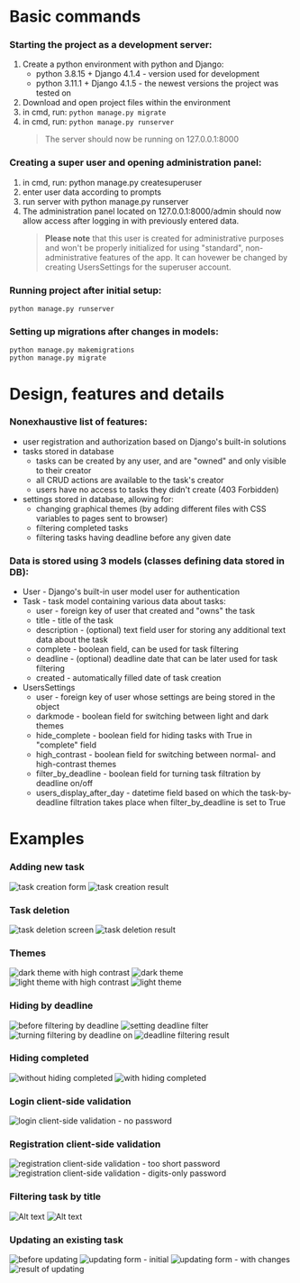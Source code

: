 # Basic commands

### Starting the project as a development server:

1. Create a python environment with python and Django:
   - python 3.8.15 + Django 4.1.4 - version used for development
   - python 3.11.1 + Django 4.1.5 - the newest versions the project was tested on
1. Download and open project files within the environment
1. in cmd, run: `python manage.py migrate`
1. in cmd, run: `python manage.py runserver`
   > The server should now be running on 127.0.0.1:8000

### Creating a super user and opening administration panel:

1. in cmd, run: python manage.py createsuperuser
1. enter user data according to prompts
1. run server with python manage.py runserver
1. The administration panel located on 127.0.0.1:8000/admin should now allow access after logging in with previously entered data.
   > **Please note** that this user is created for administrative purposes and won't be properly initialized for using "standard", non-administrative features of the app. It can hovewer be changed by creating UsersSettings for the superuser account.

### Running project after initial setup:

```
python manage.py runserver
```

### Setting up migrations after changes in models:

```
python manage.py makemigrations
python manage.py migrate
```

# Design, features and details

### Nonexhaustive list of features:

- user registration and authorization based on Django's built-in solutions
- tasks stored in database
  - tasks can be created by any user, and are "owned" and only visible to their creator
  - all CRUD actions are available to the task's creator
  - users have no access to tasks they didn't create (403 Forbidden)
- settings stored in database, allowing for:
  - changing graphical themes (by adding different files with CSS variables to pages sent to browser)
  - filtering completed tasks
  - filtering tasks having deadline before any given date

### Data is stored using 3 models (classes defining data stored in DB):

- User - Django's built-in user model user for authentication
- Task - task model containing various data about tasks:
  - user - foreign key of user that created and "owns" the task
  - title - title of the task
  - description - (optional) text field user for storing any additional text data about the task
  - complete - boolean field, can be used for task filtering
  - deadline - (optional) deadline date that can be later used for task filtering
  - created - automatically filled date of task creation
- UsersSettings
  - user - foreign key of user whose settings are being stored in the object
  - darkmode - boolean field for switching between light and dark themes
  - hide_complete - boolean field for hiding tasks with True in "complete" field
  - high_contrast - boolean field for switching between normal- and high-contrast themes
  - filter_by_deadline - boolean field for turning task filtration by deadline on/off
  - users_display_after_day - datetime field based on which the task-by-deadline filtration takes place when filter_by_deadline is set to True

# Examples

### Adding new task

![task creation form](screenshots/add_new_task.png)
![task creation result](screenshots/add_new_task2.png)

### Task deletion

![task deletion screen](screenshots/task_deletion.png)
![task deletion result](screenshots/task_deletion2.png)

### Themes

![dark theme with high contrast](screenshots/dark_contrast.png)
![dark theme](screenshots/dark.png)
![light theme with high contrast](screenshots/light_contrast.png)
![light theme](screenshots/light.png)

### Hiding by deadline

![before filtering by deadline](screenshots/dark_contrast.png)
![setting deadline filter](screenshots/hide_by_deadline0.png)
![turning filtering by deadline on](screenshots/hide_by_deadline_1.png)
![deadline filtering result](screenshots/hide_by_deadline_2.png)

### Hiding completed

![without hiding completed](screenshots/hide_completed_1.png)
![with hiding completed](screenshots/hide_completed_2.png)

### Login client-side validation

![login client-side validation - no password](screenshots/login_validation.png)

### Registration client-side validation

![registration client-side validation - too short password](screenshots/register_validation1.png)
![registration client-side validation - digits-only password](screenshots/register_validation2.png)

### Filtering task by title

![Alt text](screenshots/text%20filtering.png)
![Alt text](screenshots/text%20filtering2.png)

### Updating an existing task

![before updating](screenshots/text_filtering.png)
![updating form - initial](screenshots/update_task.png)
![updating form - with changes](screenshots/update_task_2.png)
![result of updating](screenshots/update_task_3.png)
